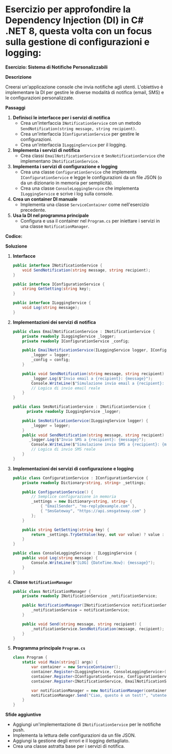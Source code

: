 # Esercizio per approfondire la Dependency Injection (DI) in C# .NET 8, questa volta con un focus sulla gestione di configurazioni e logging:

**Esercizio: Sistema di Notifiche Personalizzabili**

**Descrizione**

Creerai un'applicazione console che invia notifiche agli utenti. L'obiettivo è implementare la DI per gestire le diverse modalità di notifica (email, SMS) e le configurazioni personalizzate.

**Passaggi**

1.  **Definisci le interfacce per i servizi di notifica**
    * Crea un'interfaccia `INotificationService` con un metodo `SendNotification(string message, string recipient)`.
    * Crea un'interfaccia `IConfigurationService` per gestire le configurazioni.
    * Crea un'interfaccia `ILoggingService` per il logging.
2.  **Implementa i servizi di notifica**
    * Crea classi `EmailNotificationService` e `SmsNotificationService` che implementano `INotificationService`.
3.  **Implementa i servizi di configurazione e logging**
    * Crea una classe `ConfigurationService` che implementa `IConfigurationService` e legge le configurazioni da un file JSON (o da un dizionario in memoria per semplicità).
    * Crea una classe `ConsoleLoggingService` che implementa `ILoggingService` e scrive i log sulla console.
4.  **Crea un container DI manuale**
    * Implementa una classe `ServiceContainer` come nell'esercizio precedente.
5.  **Usa la DI nel programma principale**
    * Configura e usa il container nel `Program.cs` per iniettare i servizi in una classe `NotificationManager`.

**Codice:**

**Soluzione**

1.  **Interfacce**

    ```csharp
    public interface INotificationService {
        void SendNotification(string message, string recipient);
    }

    public interface IConfigurationService {
        string GetSetting(string key);
    }

    public interface ILoggingService {
        void Log(string message);
    }
    ```

2.  **Implementazioni dei servizi di notifica**

    ```csharp
    public class EmailNotificationService : INotificationService {
        private readonly ILoggingService _logger;
        private readonly IConfigurationService _config;

        public EmailNotificationService(ILoggingService logger, IConfigurationService config) {
            _logger = logger;
            _config = config;
        }

        public void SendNotification(string message, string recipient) {
            _logger.Log($"Invio email a {recipient}: {message}");
            Console.WriteLine($"Simulazione invio email a {recipient}: {message}");
            // Logica di invio email reale
        }
    }

    public class SmsNotificationService : INotificationService {
          private readonly ILoggingService _logger;

        public SmsNotificationService(ILoggingService logger) {
            _logger = logger;
        }
        public void SendNotification(string message, string recipient) {
           _logger.Log($"Invio SMS a {recipient}: {message}");
            Console.WriteLine($"Simulazione invio SMS a {recipient}: {message}");
            // Logica di invio SMS reale
        }
    }
    ```

3.  **Implementazioni dei servizi di configurazione e logging**

    ```csharp
    public class ConfigurationService : IConfigurationService {
        private readonly Dictionary<string, string> _settings;

        public ConfigurationService() {
            // Semplice configurazione in memoria
            _settings = new Dictionary<string, string> {
                { "EmailSender", "no-reply@example.com" },
                { "SmsGateway", "https://api.smsgateway.com" }
            };
        }

        public string GetSetting(string key) {
            return _settings.TryGetValue(key, out var value) ? value : null;
        }
    }

    public class ConsoleLoggingService : ILoggingService {
        public void Log(string message) {
            Console.WriteLine($"[LOG] {DateTime.Now}: {message}");
        }
    }
    ```

4.  **Classe `NotificationManager`**

    ```csharp
    public class NotificationManager {
        private readonly INotificationService _notificationService;

        public NotificationManager(INotificationService notificationService) {
            _notificationService = notificationService;
        }

        public void Send(string message, string recipient) {
            _notificationService.SendNotification(message, recipient);
        }
    }
    ```

5.  **Programma principale `Program.cs`**

    ```csharp
    class Program {
        static void Main(string[] args) {
            var container = new ServiceContainer();
            container.Register<ILoggingService, ConsoleLoggingService>();
            container.Register<IConfigurationService, ConfigurationService>();
            container.Register<INotificationService, EmailNotificationService>();

            var notificationManager = new NotificationManager(container.GetService<INotificationService>());
            notificationManager.Send("Ciao, questo è un test!", "utente@example.com");
        }
    }
    ```

**Sfide aggiuntive**

* Aggiungi un'implementazione di `INotificationService` per le notifiche push.
* Implementa la lettura delle configurazioni da un file JSON.
* Aggiungi la gestione degli errori e il logging dettagliato.
* Crea una classe astratta base per i servizi di notifica.
